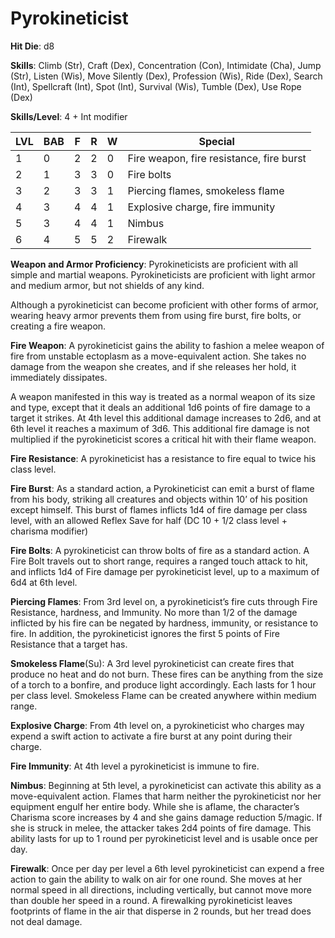 # Pyrokineticist

**Hit Die**: d8

**Skills**: Climb (Str), Craft (Dex), Concentration (Con), Intimidate (Cha), Jump (Str), Listen (Wis), Move Silently (Dex), Profession (Wis), Ride (Dex), Search (Int), Spellcraft (Int), Spot (Int), Survival (Wis), Tumble (Dex), Use Rope (Dex)

**Skills/Level**: 4 + Int modifier

LVL | BAB | F | R | W | Special 
--- | --- | - | - | - | ------- 
1   | 0   | 2 | 2 | 0 | Fire weapon, fire resistance, fire burst
2   | 1   | 3 | 3 | 0 | Fire bolts
3   | 2   | 3 | 3 | 1 | Piercing flames, smokeless flame
4   | 3   | 4 | 4 | 1 | Explosive charge, fire immunity
5   | 3   | 4 | 4 | 1 | Nimbus
6   | 4   | 5 | 5 | 2 | Firewalk

**Weapon and Armor Proficiency**: Pyrokineticists are proficient with all simple and martial weapons. Pyrokineticists are proficient with light armor and medium armor, but not shields of any kind.

Although a pyrokineticist can become proficient with other forms of armor, wearing heavy armor prevents them from using fire burst, fire bolts, or creating a fire weapon.

**Fire Weapon**: A pyrokineticist gains the ability to fashion a melee weapon of fire from unstable ectoplasm as a move-equivalent action. She takes no damage from the weapon she creates, and if she releases her hold, it immediately dissipates. 

A weapon manifested in this way is treated as a normal weapon of its size and type, except that it deals an additional 1d6 points of fire damage to a target it strikes. At 4th level this additional damage increases to 2d6, and at 6th level it reaches a maximum of 3d6. This additional fire damage is not multiplied if the pyrokineticist scores a critical hit with their flame weapon.

**Fire Resistance**: A pyrokineticist has a resistance to fire equal to twice his class level.

**Fire Burst**: As a standard action, a Pyrokineticist can emit a burst of flame from his body, striking all creatures and objects within 10’ of his position except himself. This burst of flames inflicts 1d4 of fire damage per class level, with an allowed Reflex Save for half (DC 10 + 1/2 class level + charisma modifier)

**Fire Bolts**: A pyrokineticist can throw bolts of fire as a standard action. A Fire Bolt travels out to short range, requires a ranged touch attack to hit, and inflicts 1d4 of Fire damage per pyrokineticist level, up to a maximum of 6d4 at 6th level.

**Piercing Flames**: From 3rd level on, a pyrokineticist’s fire cuts through Fire Resistance, hardness, and Immunity. No more than 1/2 of the damage inflicted by his fire can be negated by hardness, immunity, or resistance to fire. In addition, the pyrokineticist ignores the first 5 points of Fire Resistance that a target has.

**Smokeless Flame**(Su): A 3rd level pyrokineticist can create fires that produce no heat and do not burn. These fires can be anything from the size of a torch to a bonfire, and produce light accordingly. Each lasts for 1 hour per class level. Smokeless Flame can be created anywhere within medium range.

**Explosive Charge**: From 4th level on, a pyrokineticist who charges may expend a swift action to activate a fire burst at any point during their charge.

**Fire Immunity**: At 4th level a pyrokineticist is immune to fire.

**Nimbus**: Beginning at 5th level, a pyrokineticist can activate this ability as a move-equivalent action. Flames that harm neither the pyrokineticist nor her equipment engulf her entire body. While she is aflame, the character’s Charisma score increases by 4 and she gains damage reduction 5/magic. If she is struck in melee, the attacker takes 2d4 points of fire damage. This ability lasts for up to 1 round per pyrokineticist level and is usable once per day.

**Firewalk**: Once per day per level a 6th level pyrokineticist can expend a free action to gain the ability to walk on air for one round. She moves at her normal speed in all directions, including vertically, but cannot move more than double her speed in a round. A firewalking pyrokineticist leaves footprints of flame in the air that disperse in 2 rounds, but her tread does not deal damage.